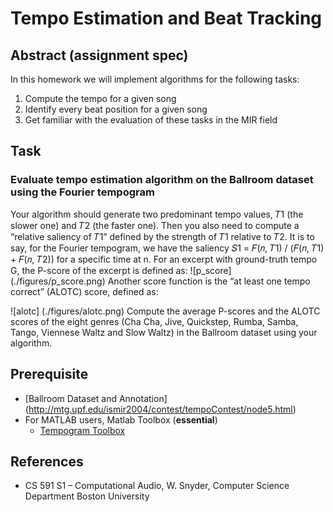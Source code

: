 # Tempo Estimation and Beat Tracking

## Abstract (assignment spec)
In this homework we will implement algorithms for the following tasks:

  1. Compute the tempo for a given song
  2. Identify every beat position for a given song
  3. Get familiar with the evaluation of these tasks in the MIR field

## Task### Evaluate tempo estimation algorithm on the Ballroom dataset using the Fourier tempogram
Your algorithm should generate two predominant tempo values, 𝑇1 (the slower one) and 𝑇2 (the faster one). Then you also need to compute a “relative saliency of 𝑇1” defined by the strength of 𝑇1 relative to 𝑇2. It is to say, for the Fourier tempogram, we have the saliency 𝑆1 = 𝐹(𝑛, 𝑇1) / (𝐹(𝑛, 𝑇1) + 𝐹(𝑛, 𝑇2)) for a specific time at n. For an excerpt with ground-truth tempo G, the P-score of the excerpt is defined as:
  ![p_score] (./figures/p_score.png)Another score function is the “at least one tempo correct” (ALOTC) score, defined as:
  ![alotc] (./figures/alotc.png)Compute the average P-scores and the ALOTC scores of the eight genres (Cha Cha, Jive, Quickstep, Rumba, Samba, Tango, Viennese Waltz and Slow Waltz) in the Ballroom dataset using your algorithm.

## Prerequisite
  - [Ballroom Dataset and Annotation] (http://mtg.upf.edu/ismir2004/contest/tempoContest/node5.html)
  - For MATLAB users, Matlab Toolbox (**essential**)
	* [Tempogram Toolbox](http://resources.mpi-inf.mpg.de/MIR/tempogramtoolbox/)

## References
  - CS 591 S1 – Computational Audio, W. Snyder, Computer Science Department Boston University